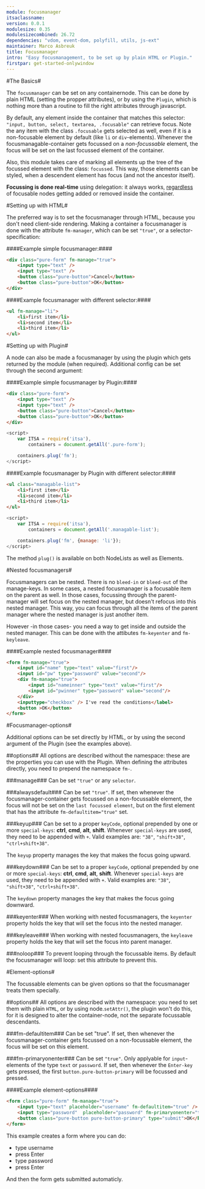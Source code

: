 ```yaml
---
module: focusmanager
itsaclassname:
version: 0.0.1
modulesize: 0.35
modulesizecombined: 26.72
dependencies: "vdom, event-dom, polyfill, utils, js-ext"
maintainer: Marco Asbreuk
title: Focusmanager
intro: "Easy focusmanagement, to be set up by plain HTML or Plugin."
firstpar: get-started-onlywindow
---
```




#The Basics#

The `focusmanager` can be set on any containernode. This can be done by plain HTML (setting the propper attributes), or by using the `Plugin`, which is nothing more than a routine to fill the right attributes through javascript.

By default, any element inside the container that matches this selector: `"input, button, select, textarea, .focusable"` can retrieve focus. Note the any item with the class `.focusable` gets selected as well, even if it is a non-focusable element by default (like `li` or `div`-elements). Whenever the focusmanagable-container gets focussed on a *non-focussable* element, the focus will be set on the last focussed element of the container.

Also, this module takes care of marking all elements up the tree of the focussed element with the class: `focussed`. This way, those elements can be styled, when a descendent element has focus (and not the ancestor itself).

<b>Focussing is done real-time</b> using delegation: it always works, <u>regardless</u> of focusable nodes getting added or removed inside the container.



#Setting up with HTML#

The preferred way is to set the focusmanager through HTML, because you don't need client-side rendering. Making a container a focusmanager is done with the attribute `fm-manager`, which can be set `"true"`, or a selector-specification:

####Example simple focusmanager:####
```html
<div class="pure-form" fm-manage="true">
    <input type="text" />
    <input type="text" />
    <button class="pure-button">Cancel</button>
    <button class="pure-button">OK</button>
</div>
```

####Example focusmanager with different selector:####
```html
<ul fm-manage="li">
    <li>first item</li>
    <li>second item</li>
    <li>third item</li>
</ul>
```



#Setting up with Plugin#

A node can also be made a focusmanager by using the plugin which gets returned by the module (when required). Additional config can be set through the second argument:

####Example simple focusmanager by Plugin:####
```html
<div class="pure-form">
    <input type="text" />
    <input type="text" />
    <button class="pure-button">Cancel</button>
    <button class="pure-button">OK</button>
</div>
```

```js
<script>
    var ITSA = require('itsa'),
        containers = document.getAll('.pure-form');

    containers.plug('fm');
</script>
```

####Example focusmanager by Plugin with different selector:####
```html
<ul class="managable-list">
    <li>first item</li>
    <li>second item</li>
    <li>third item</li>
</ul>
```

```js
<script>
    var ITSA = require('itsa'),
        containers = document.getAll('.managable-list');

    containers.plug('fm', {manage: 'li'});
</script>
```

The method `plug()` is available on both NodeLists as well as Elements.



#Nested focusmanagers#

Focusmanagers can be nested. There is no `bleed-in` or `bleed-out` of the manage-keys. In some cases, a nested focusmanager is a focusable item on the parent as well. In those cases, focussing through the parent-manager will set focus on the nested manager, but doesn't refocus into this nested manager. This way, you can focus through all the items of the parent manager where the nested manager is just another item.

However -in those cases- you need a way to get inside and outside the nested manager. This can be done with the attibutes `fm-keyenter` and `fm-keyleave`.

####Example nested focusmanager####
```html
<form fm-manage="true">
    <input id="name" type="text" value="first"/>
    <input id="pw" type="password" value="second"/>
    <div fm-manage="true">
        <input id="nameinner" type="text" value="first"/>
        <input id="pwinner" type="password" value="second"/>
    </div>
    <inputtype="checkbox" /> I've read the conditions</label>
    <button >OK</button>
</form>
```



#Focusmanager-options#

Additional options can be set directly by HTML, or by using the second argument of the Plugin (see the examples above).

##options##
All options are described without the namespace: these are the properties you can use with the Plugin. When defining the attributes directly, you need to prepend the namespace `fm-`.

###manage###
Can be set `"true"` or any `selector`.

###alwaysdefault###
Can be set `"true"`. If set, then whenever the focusmanager-container gets focussed on a non-focussable element, the focus will not be set on the `last focussed element`, but on the first element that has the attribute `fm-defaultitem="true"` set.

###keyup###
Can be set to a proper `keyCode`, optional prepended by one or more `special-keys`: <b>ctrl</b>, <b>cmd</b>, <b>alt</b>, <b>shift</b>. Whenever `special-keys` are used, they need to be appended with `+`. Valid examples are: `"38"`, `"shift+38"`, `"ctrl+shift+38"`.

The `keyup` property manages the key that makes the focus going upward.

###keydown###
Can be set to a proper `keyCode`, optional prepended by one or more `special-keys`: <b>ctrl</b>, <b>cmd</b>, <b>alt</b>, <b>shift</b>. Whenever `special-keys` are used, they need to be appended with `+`. Valid examples are: `"38"`, `"shift+38"`, `"ctrl+shift+38"`.

The `keydown` property manages the key that makes the focus going downward.

###keyenter###
When working with nested focusmanagers, the `keyenter` property holds the key that will set the focus into the nested manager.

###keyleave###
When working with nested focusmanagers, the `keyleave` property holds the key that will set the focus into parent manager.

###noloop###
To prevent looping through the focussable items. By default the focusmanager will loop: set this attribute to prevent this.



#Element-options#

The focussable elements can be given options so that the focusmanager treats them specially.

##options##
All options are described with the namespace: you need to set them with plain `HTML`, or by using node.`setAttr()`, the plugin won't do this, for it is designed to alter the container-node, not the separate focussable descendants.

###fm-defaultitem###
Can be set "true". If set, then whenever the focusmanager-container gets focussed on a non-focussable element, the focus will be set on this element.

###fm-primaryonenter###
Can be set `"true"`. Only applyable for `input`-elements of the type `text` or `password`. If set, then whenever the `Enter-key` gets pressed, the first `button.pure-button-primary` will be focussed and pressed.

####Example element-options####
```html
<form class="pure-form" fm-manage="true">
    <input type="text" placeholder="username" fm-defaultitem="true" />
    <input type="password"  placeholder="password" fm-primaryonenter="true"/>
    <button class="pure-button pure-button-primary" type="submit">OK</button>
</form>
```

This example creates a form where you can do:

* type username
* press Enter
* type password
* press Enter

And then the form gets submitted automaticly.